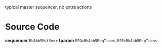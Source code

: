 typical master sequencer, no extra actions
# Source Code
**sequencer** `RhAhb5MstSeqr`
**tparam** `REQ=RhAhb5ReqTrans,RSP=RhAhb5RspTrans`
